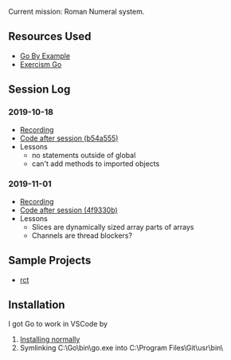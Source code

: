 Current mission: Roman Numeral system.

## Resources Used

- [Go By Example](https://gobyexample.com/)
- [Exercism Go](https://exercism.io/tracks/go/exercises)

## Session Log

### 2019-10-18

- [Recording](https://youtu.be/jfhzjDJNBe0)
- [Code after session (b54a555)](https://github.com/Hydra-Code-Club/go-man-numerals/tree/progress_1)
- Lessons
  - no statements outside of global
  - can't add methods to imported objects

### 2019-11-01

- [Recording](https://github.com/Hydra-Code-Club/go-man-numerals)
- [Code after session (4f9330b)](https://github.com/Hydra-Code-Club/go-man-numerals/tree/progress_2)
- Lessons
  - Slices are dynamically sized array parts of arrays
  - Channels are thread blockers?

## Sample Projects

- [rct](https://github.com/crhallberg/rct)

## Installation

I got Go to work in VSCode by

1. [Installing normally](https://golang.org/dl/)
1. Symlinking C:\Go\bin\go.exe into C:\Program Files\Git\usr\bin\
